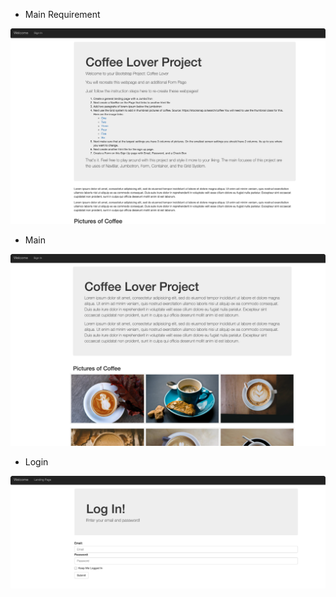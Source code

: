 
- Main Requirement


![](./../../.images/bootstrap_main_requirement.png)

- Main

![](./../../.images/bootstrap_main.png)

- Login

![](./../../.images/bootstrap_signin.png)